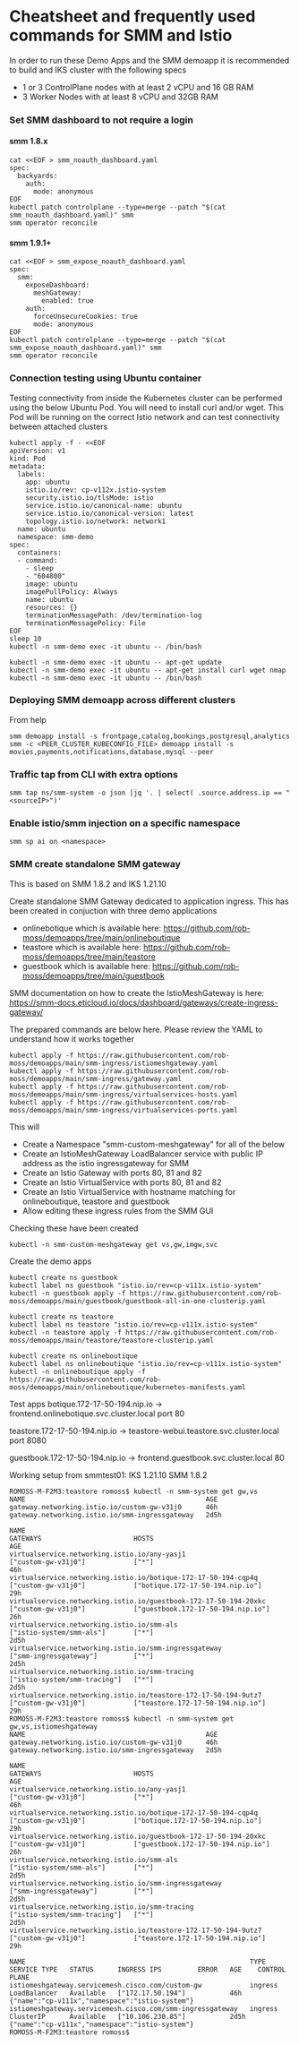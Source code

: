 # Cheatsheet and frequently used commands for SMM and Istio

In order to run these Demo Apps and the SMM demoapp it is recommended to build and IKS cluster with the following specs
* 1 or 3 ControlPlane nodes with at least 2 vCPU and 16 GB RAM
* 3 Worker Nodes with at least 8 vCPU and 32GB RAM


### Set SMM dashboard to not require a login
#### smm 1.8.x
```
cat <<EOF > smm_noauth_dashboard.yaml
spec:
  backyards:
    auth:
      mode: anonymous
EOF
kubectl patch controlplane --type=merge --patch "$(cat smm_noauth_dashboard.yaml)" smm 
smm operator reconcile
```

#### smm 1.9.1+
```
cat <<EOF > smm_expose_noauth_dashboard.yaml
spec:
  smm:
    exposeDashboard:
      meshGateway:
        enabled: true
    auth:
      forceUnsecureCookies: true
      mode: anonymous
EOF
kubectl patch controlplane --type=merge --patch "$(cat smm_expose_noauth_dashboard.yaml)" smm 
smm operator reconcile
```

### Connection testing using Ubuntu container
Testing connectivity from inside the Kubernetes cluster can be performed using the below Ubuntu Pod.  You will need to install curl and/or wget. This Pod will be running on the correct Istio network and can test connectivity between attached clusters
```
kubectl apply -f - <<EOF
apiVersion: v1
kind: Pod
metadata:
  labels:
    app: ubuntu
    istio.io/rev: cp-v112x.istio-system
    security.istio.io/tlsMode: istio
    service.istio.io/canonical-name: ubuntu
    service.istio.io/canonical-version: latest
    topology.istio.io/network: network1
  name: ubuntu
  namespace: smm-demo
spec:
  containers:
  - command:
    - sleep
    - "604800"
    image: ubuntu
    imagePullPolicy: Always
    name: ubuntu
    resources: {}
    terminationMessagePath: /dev/termination-log
    terminationMessagePolicy: File
EOF
sleep 10
kubectl -n smm-demo exec -it ubuntu -- /bin/bash
```
 
```
kubectl -n smm-demo exec -it ubuntu -- apt-get update
kubectl -n smm-demo exec -it ubuntu -- apt-get install curl wget nmap
kubectl -n smm-demo exec -it ubuntu -- /bin/bash
```

### Deploying SMM demoapp across different clusters
From help
```
smm demoapp install -s frontpage,catalog,bookings,postgresql,analytics
smm -c <PEER_CLUSTER_KUBECONFIG_FILE> demoapp install -s movies,payments,notifications,database,mysql --peer
```

### Traffic tap from CLI with extra options

```
smm tap ns/smm-system -o json |jq '. | select( .source.address.ip == "<sourceIP>")'
```

### Enable istio/smm injection on a specific namespace

```
smm sp ai on <namespace>
```

### SMM create standalone SMM gateway

This is based on SMM 1.8.2 and IKS 1.21.10

Create standalone SMM Gateway dedicated to application ingress.  This has been created in conjuction with three demo applications
- onlinebotique which is available here: https://github.com/rob-moss/demoapps/tree/main/onlineboutique
- teastore which is available here: https://github.com/rob-moss/demoapps/tree/main/teastore
- guestbook which is available here: https://github.com/rob-moss/demoapps/tree/main/guestbook



SMM documentation on how to create the IstioMeshGateway is here:
https://smm-docs.eticloud.io/docs/dashboard/gateways/create-ingress-gateway/



The prepared commands are below here. Please review the YAML to understand how it works together
```
kubectl apply -f https://raw.githubusercontent.com/rob-moss/demoapps/main/smm-ingress/istiomeshgateway.yaml
kubectl apply -f https://raw.githubusercontent.com/rob-moss/demoapps/main/smm-ingress/gateway.yaml
kubectl apply -f https://raw.githubusercontent.com/rob-moss/demoapps/main/smm-ingress/virtualservices-hosts.yaml
kubectl apply -f https://raw.githubusercontent.com/rob-moss/demoapps/main/smm-ingress/virtualservices-ports.yaml
```


This will
- Create a Namespace "smm-custom-meshgateway" for all of the below
- Create an IstioMeshGateway LoadBalancer service with public IP address as the istio ingressgateway for SMM
- Create an Istio Gateway with ports 80, 81 and 82
- Create an Istio VirtualService with ports 80, 81 and 82
- Create an Istio VirtualService with hostname matching for onlineboutique, teastore and guestbook
- Allow editing these ingress rules from the SMM GUI


Checking these have been created
```
kubectl -n smm-custom-meshgateway get vs,gw,imgw,svc
```

Create the demo apps
```
kubectl create ns guestbook
kubectl label ns guestbook "istio.io/rev=cp-v111x.istio-system"
kubectl -n guestbook apply -f https://raw.githubusercontent.com/rob-moss/demoapps/main/guestbook/guestbook-all-in-one-clusterip.yaml

kubectl create ns teastore
kubectl label ns teastore "istio.io/rev=cp-v111x.istio-system"
kubectl -n teastore apply -f https://raw.githubusercontent.com/rob-moss/demoapps/main/teastore/teastore-clusterip.yaml

kubectl create ns onlineboutique
kubectl label ns onlineboutique "istio.io/rev=cp-v111x.istio-system"
kubectl -n onlineboutique apply -f https://raw.githubusercontent.com/rob-moss/demoapps/main/onlineboutique/kubernetes-manifests.yaml
```

Test apps
botique.172-17-50-194.nip.io -> 
frontend.onlinebotique.svc.cluster.local port 80

teastore.172-17-50-194.nip.io -> 
teastore-webui.teastore.svc.cluster.local port 8080

guestbook.172-17-50-194.nip.io -> 
frontend.guestbook.svc.cluster.local 80


Working setup from smmtest01: IKS 1.21.10 SMM 1.8.2

```
ROMOSS-M-F2M3:teastore romoss$ kubectl -n smm-system get gw,vs
NAME                                             AGE
gateway.networking.istio.io/custom-gw-v31j0      46h
gateway.networking.istio.io/smm-ingressgateway   2d5h

NAME                                                               GATEWAYS                       HOSTS                                AGE
virtualservice.networking.istio.io/any-yasj1                       ["custom-gw-v31j0"]            ["*"]                                46h
virtualservice.networking.istio.io/botique-172-17-50-194-cqp4q     ["custom-gw-v31j0"]            ["botique.172-17-50-194.nip.io"]     29h
virtualservice.networking.istio.io/guestbook-172-17-50-194-20xkc   ["custom-gw-v31j0"]            ["guestbook.172-17-50-194.nip.io"]   26h
virtualservice.networking.istio.io/smm-als                         ["istio-system/smm-als"]       ["*"]                                2d5h
virtualservice.networking.istio.io/smm-ingressgateway              ["smm-ingressgateway"]         ["*"]                                2d5h
virtualservice.networking.istio.io/smm-tracing                     ["istio-system/smm-tracing"]   ["*"]                                2d5h
virtualservice.networking.istio.io/teastore-172-17-50-194-9utz7    ["custom-gw-v31j0"]            ["teastore.172-17-50-194.nip.io"]    29h
ROMOSS-M-F2M3:teastore romoss$ kubectl -n smm-system get gw,vs,istiomeshgateway
NAME                                             AGE
gateway.networking.istio.io/custom-gw-v31j0      46h
gateway.networking.istio.io/smm-ingressgateway   2d5h

NAME                                                               GATEWAYS                       HOSTS                                AGE
virtualservice.networking.istio.io/any-yasj1                       ["custom-gw-v31j0"]            ["*"]                                46h
virtualservice.networking.istio.io/botique-172-17-50-194-cqp4q     ["custom-gw-v31j0"]            ["botique.172-17-50-194.nip.io"]     29h
virtualservice.networking.istio.io/guestbook-172-17-50-194-20xkc   ["custom-gw-v31j0"]            ["guestbook.172-17-50-194.nip.io"]   26h
virtualservice.networking.istio.io/smm-als                         ["istio-system/smm-als"]       ["*"]                                2d5h
virtualservice.networking.istio.io/smm-ingressgateway              ["smm-ingressgateway"]         ["*"]                                2d5h
virtualservice.networking.istio.io/smm-tracing                     ["istio-system/smm-tracing"]   ["*"]                                2d5h
virtualservice.networking.istio.io/teastore-172-17-50-194-9utz7    ["custom-gw-v31j0"]            ["teastore.172-17-50-194.nip.io"]    29h

NAME                                                        TYPE      SERVICE TYPE   STATUS      INGRESS IPS         ERROR   AGE    CONTROL PLANE
istiomeshgateway.servicemesh.cisco.com/custom-gw            ingress   LoadBalancer   Available   ["172.17.50.194"]           46h    {"name":"cp-v111x","namespace":"istio-system"}
istiomeshgateway.servicemesh.cisco.com/smm-ingressgateway   ingress   ClusterIP      Available   ["10.106.230.85"]           2d5h   {"name":"cp-v111x","namespace":"istio-system"}
ROMOSS-M-F2M3:teastore romoss$
```


